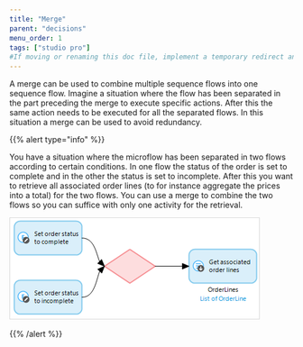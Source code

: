 ```yaml
---
title: "Merge"
parent: "decisions"
menu_order: 1
tags: ["studio pro"]
#If moving or renaming this doc file, implement a temporary redirect and let the respective team know they should update the URL in the product. See Mapping to Products for more details.
---
```


A merge can be used to combine multiple sequence flows into one sequence flow. Imagine a situation where the flow has been separated in the part preceding the merge to execute specific actions. After this the same action needs to be executed for all the separated flows. In this situation a merge can be used to avoid redundancy.

{{% alert type="info" %}}

You have a situation where the microflow has been separated in two flows according to certain conditions. In one flow the status of the order is set to complete and in the other the status is set to incomplete. After this you want to retrieve all associated order lines (to for instance aggregate the prices into a total) for the two flows. You can use a merge to combine the two flows so you can suffice with only one activity for the retrieval.

![](attachments/819203/917943.png)

{{% /alert %}}

